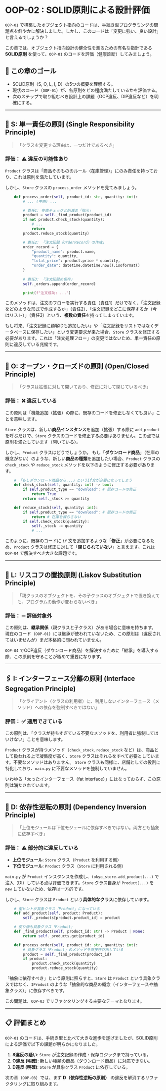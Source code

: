 # OOP-02 : SOLID原則による設計評価

`OOP-01` で構築したオブジェクト指向のコードは、手続き型プログラミングの問題点を鮮やかに解決しました。しかし、このコードは「変更に強い、良い設計」と言えるでしょうか？

この章では、オブジェクト指向設計の健全性を測るための有名な指針である **SOLID原則** を使って、`OOP-01` のコードを評価（健康診断）してみましょう。

## 🎯 この章のゴール

  * SOLID原則（S, O, L, I, D）の5つの概要を理解する。
  * 現状のコード（`OOP-01`）が、各原則をどの程度満たしているかを評価する。
  * 次のステップで取り組むべき設計上の課題（OCP違反、DIP違反など）を明確にする。

-----

## 📗 S: 単一責任の原則 (Single Responsibility Principle)

> 「クラスを変更する理由は、一つだけであるべき」

### 評価： ⚠️ 違反の可能性あり

`Product` クラスは「商品そのもののルール（在庫管理）」にのみ責任を持っており、これは原則を満たしています。

しかし、`Store` クラスの `process_order` メソッドを見てみましょう。

```python:logic.py (Storeクラス抜粋)
    def process_order(self, product_id: str, quantity: int):
        # ... (中略) ...

        # 責任1: 在庫チェックと削減の「指示」
        product = self._find_product(product_id)
        if not product.check_stock(quantity):
            # ...
            return
        product.reduce_stock(quantity)

        # 責任2: 「注文記録（OrderRecord）の作成」
        order_record = {
            "product_name": product.name,
            "quantity": quantity,
            "total_price": product.price * quantity,
            "order_date": datetime.datetime.now().isoformat()
        }
        
        # 責任3: 「注文記録の保存」
        self._orders.append(order_record)

        print(f"注文成功: ...")
```

このメソッドは、注文のフローを実行する責任（責任1）だけでなく、「注文記録をどのような形式で作成するか」（責任2）、「注文記録をどこに保存するか（今はリスト）」（責任3）という、**複数の責任**を持ってしまっています。

もし将来、「注文記録に顧客IDも追加したい」や「注文記録をリストではなくデータベースに保存したい」という変更要求が来た場合、`Store` クラスを修正する必要があります。これは「注文処理フロー」の変更ではないため、単一責任の原則に違反している兆候です。

-----

## 📖 O: オープン・クローズドの原則 (Open/Closed Principle)

> 「クラスは拡張に対して開いており、修正に対して閉じているべき」

### 評価： ❌ 違反している

この原則は「機能追加（拡張）の際に、既存のコードを修正しなくても良い」ことを意味します。

`Store` クラスは、新しい**商品インスタンス**を追加（拡張）する際に `add_product` を呼ぶだけで、`Store` クラスのコードを修正する必要はありません。この点では原則を満たしています（開いている）。

しかし、`Product` クラスはどうでしょうか。
もし「**ダウンロード商品**」（在庫の概念がない）のような、新しい**商品の種類**を追加したい場合、`Product` クラスの `check_stock` や `reduce_stock` メソッドを以下のように修正する必要があります。

```python:logic.py (Productクラスの修正イメージ)
    # 「もしダウンロード商品なら...」というif文が必要になってしまう
    def check_stock(self, quantity: int) -> bool:
        if self.product_type == "download": # 既存コードの修正
            return True
        return self._stock >= quantity

    def reduce_stock(self, quantity: int):
        if self.product_type == "download": # 既存コードの修正
            return # 在庫を減らさない
        if self.check_stock(quantity):
            self._stock -= quantity
            # ...
```

このように、既存のコードに `if` 文を追加するような「**修正**」が必要になるため、`Product` クラスは修正に対して「**閉じられていない**」と言えます。これは `OOP-04` で解決すべき大きな課題です。

-----

## 🔄 L: リスコフの置換原則 (Liskov Substitution Principle)

> 「親クラスのオブジェクトを、その子クラスのオブジェクトで置き換えても、プログラムの動作が変わらないべき」

### 評価： ➖ 評価対象外

この原則は、**継承関係**（親クラスと子クラス）がある場合に意味を持ちます。
現在のコード（`OOP-01`）には継承が使われていないため、この原則は（違反されてはいませんが）まだ本格的に問われていません。

`OOP-04` でOCP違反（ダウンロード商品）を解決するために「継承」を導入する際、この原則を守ることが極めて重要になります。

-----

## 🖇️ I: インターフェース分離の原則 (Interface Segregation Principle)

> 「クライアント（クラスの利用者）に、利用しないインターフェース（メソッド）への依存を強制すべきではない」

### 評価： ✅ 適用できている

この原則は、「クラスが持ちすぎている不要なメソッドを、利用者に強制してはいけない」ことを意味します。

`Product` クラスが持つメソッド（`check_stock`, `reduce_stock` など）は、商品として扱われる上で凝集度が高く、`Store` クラスはそれらをすべて必要としています。不要なメソッドはありません。
`Store` クラスも同様に、店舗としての役割に特化しており、`main.py` に不要なメソッドを強制していません。

いわゆる「太ったインターフェース（fat interface）」にはなっておらず、この原則は満たされています。

-----

## 🔗 D: 依存性逆転の原則 (Dependency Inversion Principle)

> 「上位モジュールは下位モジュールに依存すべきではない。両方とも抽象に依存すべき」

### 評価： ⚠️ 部分的に違反している

  * **上位モジュール**: `Store` クラス（`Product` を利用する側）
  * **下位モジュール**: `Product` クラス（`Store` に利用される側）

`main.py` が `Product` インスタンスを作成し、`tokyo_store.add_product(...)` で注入（DI）している点は評価できます。`Store` クラス自身が `Product(...)` を `new` していないため、依存は一方的です。

しかし、`Store` クラスは `Product` という**具体的なクラス**に依存しています。

```python:logic.py (Storeクラス抜粋)
    # 型ヒントが具象クラス「Product」になっている
    def add_product(self, product: Product):
        self._products[product.product_id] = product

    # 戻り値も具象クラス「Product」
    def _find_product(self, product_id: str) -> Product | None:
        return self._products.get(product_id)

    def process_order(self, product_id: str, quantity: int):
        # 具象クラス「Product」のメソッドを直接呼び出している
        product = self._find_product(product_id)
        if product:
            product.check_stock(quantity)
            product.reduce_stock(quantity)
```

「抽象に依存すべき」という原則に照らすと、`Store` は `Product` という具象クラスではなく、`IProduct` のような「抽象的な商品の概念（インターフェースや抽象クラス）」に依存すべきです。

この問題は、`OOP-03` でリファクタリングする主要なテーマとなります。

-----

## 📋 評価まとめ

`OOP-01` のコードは、手続き型と比べて大きな進歩を遂げましたが、SOLID原則による評価で以下の課題が明らかになりました。

1.  **S違反の疑い**: `Store` が注文記録の作成・保存ロジックまで持っている。
2.  **O違反 (明確)**: 新しい種類の商品（ダウンロード商品）に対応できない。
3.  **D違反 (明確)**: `Store` が具象クラス `Product` に依存している。

次の章（`OOP-03`）では、まず **D（依存性逆転の原則）** の違反を解消するリファクタリングに取り組みます。